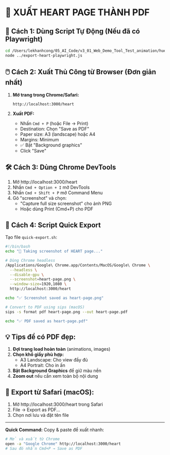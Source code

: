 # 📄 XUẤT HEART PAGE THÀNH PDF

## 🚀 Cách 1: Dùng Script Tự Động (Nếu đã có Playwright)

```bash
cd /Users/lekhanhcong/05_AI_Code/v3_01_Web_Demo_Tool_Test_animation/hue-datacenter-visualization
node ../export-heart-playwright.js
```

## 🖱️ Cách 2: Xuất Thủ Công từ Browser (Đơn giản nhất)

1. **Mở trang trong Chrome/Safari:**
   ```
   http://localhost:3000/heart
   ```

2. **Xuất PDF:**
   - Nhấn `Cmd + P` (hoặc File → Print)
   - Destination: Chọn "Save as PDF"
   - Paper size: A3 (landscape) hoặc A4 
   - Margins: Minimum
   - ✅ Bật "Background graphics" 
   - Click "Save"

## 🛠️ Cách 3: Dùng Chrome DevTools

1. Mở http://localhost:3000/heart
2. Nhấn `Cmd + Option + I` mở DevTools
3. Nhấn `Cmd + Shift + P` mở Command Menu
4. Gõ "screenshot" và chọn:
   - "Capture full size screenshot" cho ảnh PNG
   - Hoặc dùng Print (Cmd+P) cho PDF

## 🎯 Cách 4: Script Quick Export

Tạo file `quick-export.sh`:

```bash
#!/bin/bash
echo "📸 Taking screenshot of HEART page..."

# Dùng Chrome headless
/Applications/Google\ Chrome.app/Contents/MacOS/Google\ Chrome \
  --headless \
  --disable-gpu \
  --screenshot=heart-page.png \
  --window-size=1920,1080 \
  http://localhost:3000/heart

echo "✅ Screenshot saved as heart-page.png"

# Convert to PDF using sips (macOS)
sips -s format pdf heart-page.png --out heart-page.pdf

echo "✅ PDF saved as heart-page.pdf"
```

## 💡 Tips để có PDF đẹp:

1. **Đợi trang load hoàn toàn** (animations, images)
2. **Chọn khổ giấy phù hợp:**
   - A3 Landscape: Cho view đầy đủ
   - A4 Portrait: Cho in ấn
3. **Bật Background Graphics** để giữ màu nền
4. **Zoom out** nếu cần xem toàn bộ nội dung

## 📱 Export từ Safari (macOS):

1. Mở http://localhost:3000/heart trong Safari
2. File → Export as PDF...
3. Chọn nơi lưu và đặt tên file

---

**Quick Command:** Copy & paste để xuất nhanh:

```bash
# Mở và xuất từ Chrome
open -a "Google Chrome" http://localhost:3000/heart
# Sau đó nhấn Cmd+P → Save as PDF
```
